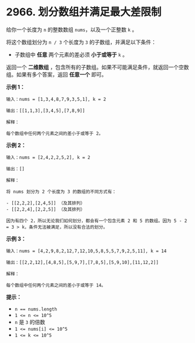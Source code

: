 # 2966. 划分数组并满足最大差限制

给你一个长度为 `n` 的整数数组 `nums`，以及一个正整数 `k` 。

将这个数组划分为 `n / 3` 个长度为 `3` 的子数组，并满足以下条件：

- 子数组中 **任意** 两个元素的差必须 **小于或等于** `k` 。

返回一个 **二维数组** ，包含所有的子数组。如果不可能满足条件，就返回一个空数组。如果有多个答案，返回 **任意一个** 即可。

**示例 1：**

```()
输入：nums = [1,3,4,8,7,9,3,5,1], k = 2

输出：[[1,1,3],[3,4,5],[7,8,9]]

解释：

每个数组中任何两个元素之间的差小于或等于 2。
```

**示例 2：**

```()
输入：nums = [2,4,2,2,5,2], k = 2

输出：[]

解释：

将 nums 划分为 2 个长度为 3 的数组的不同方式有：

- [[2,2,2],[2,4,5]] （及其排列）
- [[2,2,4],[2,2,5]] （及其排列）

因为有四个 2，所以无论我们如何划分，都会有一个包含元素 2 和 5 的数组。因为 5 - 2 = 3 > k，条件无法被满足，所以没有合法的划分。
```

**示例 3：**

```()
输入：nums = [4,2,9,8,2,12,7,12,10,5,8,5,5,7,9,2,5,11], k = 14

输出：[[2,2,12],[4,8,5],[5,9,7],[7,8,5],[5,9,10],[11,12,2]]

解释：

每个数组中任何两个元素之间的差小于或等于 14。
```

**提示：**

- `n == nums.length`
- `1 <= n <= 10^5`
- `n` 是 `3` 的倍数
- `1 <= nums[i] <= 10^5`
- `1 <= k <= 10^5`
